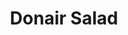 ---
title: "Donair Salad"
description: "Garden Salad tossed in lemon oil dressing & topped with fresh gyro beef & pickles. Finished with garlic sauce"
price_s: ""
price_l: "14"
price_lg: ""
weight: "6"
hidden: true
---